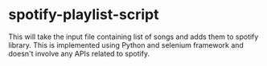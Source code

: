 # spotify-playlist-script
This will take the input file containing list of songs and adds them to spotify library. This is implemented using Python and selenium framework and doesn't involve any APIs related to spotify.
